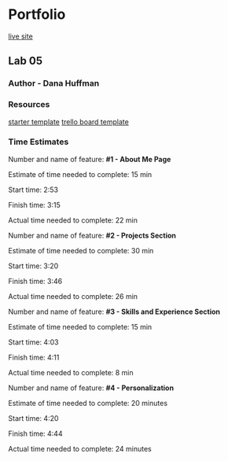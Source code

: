 # Portfolio

[live site](https://dreamy-kitten-310b85.netlify.app/)

## Lab 05

### Author - Dana Huffman

### Resources

[starter template](https://www.npmjs.com/package/cra-template-react-portfolio)
[trello board template](https://trello.com/b/BEvm5LDn/react-portfolio)

### Time Estimates

Number and name of feature: **#1 - About Me Page**

Estimate of time needed to complete: 15 min

Start time: 2:53

Finish time: 3:15

Actual time needed to complete: 22 min

Number and name of feature: **#2 - Projects Section**

Estimate of time needed to complete: 30 min

Start time: 3:20

Finish time: 3:46

Actual time needed to complete: 26 min

Number and name of feature: **#3 - Skills and Experience Section**

Estimate of time needed to complete: 15 min

Start time: 4:03

Finish time: 4:11

Actual time needed to complete: 8 min

Number and name of feature: **#4 - Personalization**

Estimate of time needed to complete: 20 minutes

Start time: 4:20

Finish time: 4:44

Actual time needed to complete: 24 minutes
